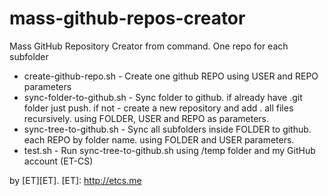 mass-github-repos-creator
=========================

Mass GitHub Repository Creator from command. One repo for each subfolder

* create-github-repo.sh - Create one github REPO using USER and REPO parameters
* sync-folder-to-github.sh - Sync folder to github. if already have .git folder just push. if not - create a new repository and add . all files recursively. using FOLDER, USER and REPO as parameters.
* sync-tree-to-github.sh - Sync all subfolders inside FOLDER to github. each REPO by folder name. using FOLDER and USER parameters.
* test.sh - Run sync-tree-to-github.sh using /temp folder and my GitHub account (ET-CS)

by [ET][ET].
[ET]: http://etcs.me
